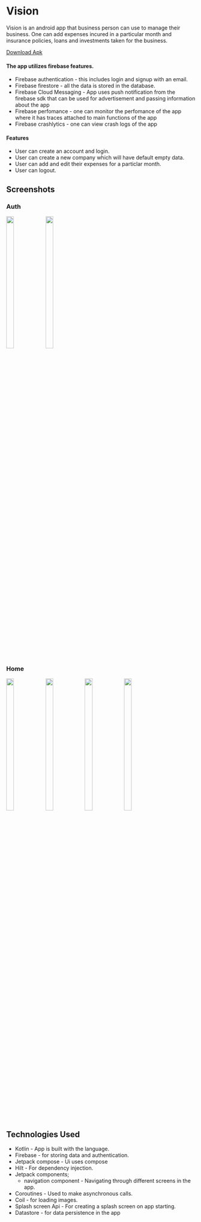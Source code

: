# Vision
Vision is an android app that business person can use to manage their business. One can add expenses incured in a particular month and insurance policies, loans and investments taken for the business.

[Download Apk](https://drive.google.com/file/d/1PC3P0inSWDCii4GUttJUKFBfNjrnXDFn/view?usp=drive_link)

#### The app utilizes firebase features.
* Firebase authentication - this includes login and signup with an email.
* Firebase firestore - all the data is stored in the database.
* Firebase Cloud Messaging - App uses push notification from the firebase sdk that can be used for advertisement and passing information about the app
* Firebase perfomance - one can monitor the perfomance of the app where it has traces attached to main functions of the app
* Firebase crashlytics - one can view crash logs of the app

#### Features
* User can create an account and login.
* User can create a new company which will have default empty data.
* User can add and edit their expenses for a particlar month.
* User can logout.
  
## Screenshots

### Auth
<div display="flex"> 
  <img src="https://github.com/lokified/Vision/assets/87479198/cb2729e4-1618-45e4-bc57-2b6166c90e4f" width=20% height=30% >
  <img src="https://github.com/lokified/Vision/assets/87479198/2fcdc08f-2aa8-4fe2-85de-06341833ec70" width=20% height=30% >
</div>

### Home
<div display="flex"> 
  <img src="https://github.com/lokified/Vision/assets/87479198/0ed581a6-30e7-43c5-a104-1e14d6707751" width=20% height=30% >
  <img src="https://github.com/lokified/Vision/assets/87479198/7a1725a7-e734-4a88-ac53-fa532fadb995" width=20% height=30% >
  <img src="https://github.com/lokified/Vision/assets/87479198/925bcc6f-3995-40f0-a410-e0470725b960" width=20% height=30% >
  <img src="https://github.com/lokified/Vision/assets/87479198/6dc775d5-40eb-4faa-861d-d01afd65e3e8" width=20% height=30% >
</div>


## Technologies Used
- Kotlin - App is built with the language.
- Firebase - for storing data and authentication.
- Jetpack compose - Ui uses compose
- Hilt - For dependency injection.
- Jetpack components;
  - navigation component - Navigating through different screens in the app.
- Coroutines - Used to make asynchronous calls.
- Coil - for loading images.
- Splash screen Api - For creating a splash screen on app starting.
- Datastore - for data persistence in the app
